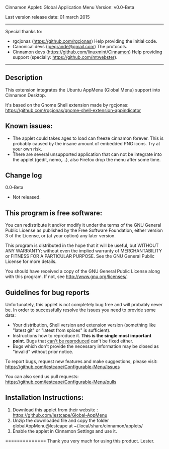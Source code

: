 Cinnamon Applet: Global Application Menu Version: v0.0-Beta

Last version release date: 01 march 2015

***
Special thanks to:

- rgcjonas             (https://github.com/rgcjonas)               Help providing the initial code.
- Canonical devs       (jpegrande@gmail.com)                       The protocols.
- Cinnamon devs        (https://github.com/linuxmint/Cinnamon)     Help providing support (specially: https://github.com/mtwebster).

--------------
Description
--------------
This extension integrates the Ubuntu AppMenu (Global Menu) support into Cinnamon Desktop.

It's based on the Gnome Shell extension made by rgcjonas: https://github.com/rgcjonas/gnome-shell-extension-appindicator

Known issues:
--------------
* The applet could takes ages to load can freeze cinnamon forever. This is probably caused by the insane amount of embedded PNG icons. Try at your own risk.
* There are several unsupported application that can not be integrate into the applet (gedit, nemo,...), also Firefox drop the menu after some time.

Change log
--------------
0.0-Beta
   - Not released.

This program is free software:
--------------
You can redistribute it and/or modify it under the terms of the GNU General Public License as published by the
Free Software Foundation, either version 3 of the License, or (at your option) any later version.

This program is distributed in the hope that it will be useful, but WITHOUT ANY WARRANTY; without even the implied
warranty of MERCHANTABILITY or FITNESS FOR A PARTICULAR PURPOSE. See the GNU General Public License for more details.

You should have received a copy of the GNU General Public License along with this program.
If not, see http://www.gnu.org/licenses/.

Guidelines for bug reports
--------------
Unfortunately, this applet is not completely bug free and will probably never be.
In order to successfully resolve the issues you need to provide some data:

* Your distribution, Shell version and extension version (something like "latest git" or "latest from spices" is sufficient).
* Instructions how to reproduce it. **This is the single most important point**. Bugs that [can't be reproduced](http://xkcd.com/583/) can't be fixed either.
* Bugs which don't provide the necessary information may be closed as "invalid" without prior notice.

To report bugs, request new features and make suggestions, please visit:
https://github.com/lestcape/Configurable-Menu/issues

You can also send us pull requests:
https://github.com/lestcape/Configurable-Menu/pulls

Installation Instructions:
--------------
1. Download this applet from their website : https://github.com/lestcape/Global-AppMenu
2. Unzip the downloaded file and copy the folder globalAppMenu@lestcape at ~/.local/share/cinnamon/applets/
3. Enable the applet in Cinnamon Settings and use it.

==============
Thank you very much for using this product.
Lester.
